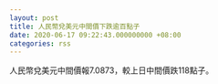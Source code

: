 ```yaml
---
layout: post
title: 人民幣兌美元中間價下跌逾百點子
date: 2020-06-17 09:22:43.000000000 +08:00
categories: rss
---
```


人民幣兌美元中間價報7.0873，較上日中間價跌118點子。
